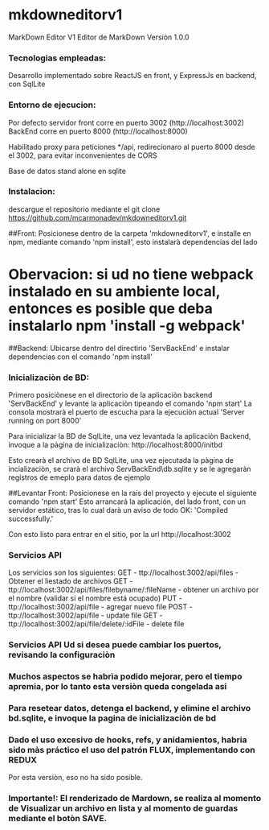 # mkdowneditorv1
MarkDown Editor V1
Editor de MarkDown Versiòn 1.0.0 


### Tecnologias empleadas:

Desarrollo implementado sobre ReactJS en front, y ExpressJs en backend, con SqlLite

### Entorno de ejecucion:

Por defecto servidor front corre en puerto 3002 (http://localhost:3002)
BackEnd corre en puerto 8000 (http://localhost:8000)

Habilitado proxy para peticiones */api, redirecionaro al puerto 8000 desde el 3002, para evitar inconvenientes de CORS

Base de datos stand alone en sqlite

### Instalacion:

descargue el repositorio mediante el git clone https://github.com/mcarmonadev/mkdowneditorv1.git

##Front:
Posicionese dentro de la carpeta 'mkdowneditorv1', e installe en npm, mediante comando 'npm install', esto instalarà dependencias del lado 
# Obervacion: si ud no tiene webpack instalado en su ambiente local, entonces es posible que deba instalarlo npm 'install -g webpack'

##Backend:
Ubicarse dentro del directirio 'ServBackEnd' e instalar dependencias con el comando 'npm install'


### Inicializaciòn de BD:
Primero posiciònese en el directorio de la aplicaciòn backend 'ServBackEnd' y levante la aplicaciòn tipeando el comando 'npm start'
La consola mostrarà el puerto de escucha para la ejecuciòn actual 'Server running on port 8000'

Para inicializar la BD de SqlLite, una vez levantada la aplicaciòn Backend, invoque a la pàgina de inicializaciòn:
http://localhost:8000/initbd

Esto crearà el archivo de BD SqlLite, una vez ejecutada la pàgina de incializaciòn, se crarà el archivo
ServBackEnd\db.sqlite y se le agregaràn registros de emeplo para datos de ejemplo

##Levantar Front:
Posicionese en la raís del proyecto y ejecute el siguiente comando 'npm start'
Esto arrancará la aplicación, del lado front, con un servidor estático, tras lo cual darà un aviso de todo OK: 'Compiled successfully.'

Con esto listo para entrar en el sitio, por la url
http://localhost:3002

### Servicios API

Los servicios son los siguientes:
GET - ttp://localhost:3002/api/files  - Obtener el liestado de archivos
GET - ttp://localhost:3002/api/files/filebyname/:fileName   - obtener un archivo por el nombre (validar si el nombre está ocupado)
PUT - ttp://localhost:3002/api/file     -  agregar nuevo file 
POST - ttp://localhost:3002/api/file    -  update file
GET - ttp://localhost:3002/api/file/delete/:idFile     -  delete file

### Servicios API Ud si desea puede cambiar los puertos, revisando la configuraciòn
### Muchos aspectos se habrìa podido mejorar, pero el tiempo apremia, por lo tanto esta versiòn queda congelada asi

### Para resetear datos, detenga el backend, y elimine el archivo bd.sqlite, e invoque la pagina de inicializaciòn de bd

### Dado el uso excesivo de hooks, refs, y anidamientos, habria sido màs práctico el uso del patrón FLUX, implementando con REDUX
Por esta versiòn, eso no ha sido posible.

### Importante!: El renderizado de Mardown, se realiza al momento de Visualizar un archivo en lista y al momento de guardas mediante el botòn SAVE.










